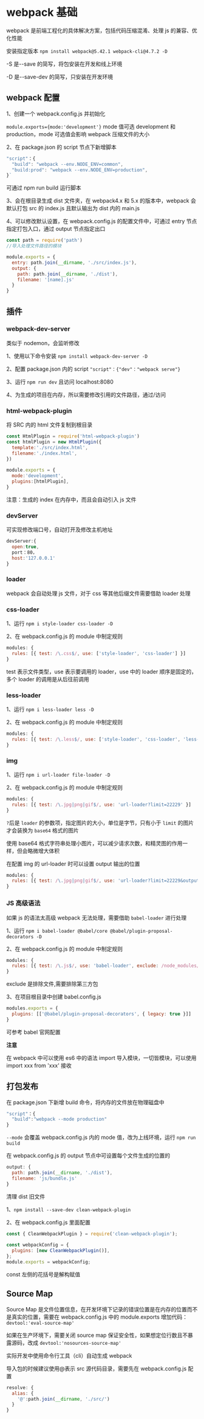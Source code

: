 # webpack 基础

webpack 是前端工程化的具体解决方案，包括代码压缩混淆、处理 js 的兼容、优化性能

安装指定版本 `npm install webpack@5.42.1 webpack-cli@4.7.2 -D`

-S 是--save 的简写，将包安装在开发和线上环境

-D 是--save-dev 的简写，只安装在开发环境

## webpack 配置

1、创建一个 webpack.config.js 并初始化

`module.exports={mode:'development'}`
mode 值可选 development 和 production，mode 可选值会影响 webpack 压缩文件的大小

2、在 package.json 的 script 节点下新增脚本

```js
"script"：{
  "build": "webpack --env.NODE_ENV=common",
  "build:prod": "webpack --env.NODE_ENV=production",
}`
```

可通过 npm run build 运行脚本

3、会在根目录生成 dist 文件夹，在 webpack4.x 和 5.x 的版本中，webpack 会默认打包 src 的 index.js 且默认输出为 dist 内的 main.js

4、可以修改默认设置，在 webpack.config.js 的配置文件中，可通过 entry 节点指定打包入口，通过 output 节点指定出口

```js
const path = require('path')
//导入处理文件路径的模块

module.exports = {
  entry: path.join(__dirname, './src/index.js'),
  output: {
    path: path.join(__dirname, './dist'),
    filename: '[name].js'
  }
}
```

## 插件

### webpack-dev-server

类似于 nodemon，会监听修改

1、使用以下命令安装 `npm install webpack-dev-server -D`

2、配置 package.json 内的 script `"script"：{"dev"："webpack serve"} `

3、运行 `npm run dev` 且访问 localhost:8080

4、为生成的项目在内存，所以需要修改引用的文件路径，通过/访问

### html-webpack-plugin

将 SRC 内的 html 文件复制到根目录

```js
const HtmlPlugin = require('html-webpack-plugin')
const htmlPlugin = new HtmlPlugin({
  template:'./src/index.html',
  filename:'./index.html',
})
​
module.exports = {
  mode:'development',
  plugins:[htmlPlugin],
}
```

注意：生成的 index 在内存中，而且会自动引入 js 文件

### devServer

可实现修改端口号，自动打开及修改主机地址

```js
devServer:{
  open:true,
  port：80，
  host:'127.0.0.1'
}
```

### loader

webpack 会自动处理 js 文件，对于 css 等其他后缀文件需要借助 loader 处理

### css-loader

1、运行 `npm i style-loader css-loader -D`

2、在 webpack.config.js 的 module 中制定规则

```js
modules: {
  rules: [{ test: /\.css$/, use: ['style-loader', 'css-loader'] }]
}
```

test 表示文件类型，use 表示要调用的 loader，use 中的 loader 顺序是固定的，多个 loader 的调用是从后往前调用

### less-loader

1、运行 `npm i less-loader less -D`

2、在 webpack.config.js 的 module 中制定规则

```js
modules: {
  rules: [{ test: /\.less$/, use: ['style-loader', 'css-loader', 'less-loader'] }]
}
```

### img

1、运行 `npm i url-loader file-loader -D`

2、在 webpack.config.js 的 module 中制定规则

```js
modules: {
  rules: [{ test: /\.jpg|png|gif$/, use: 'url-loader?limit=22229' }]
}
```

`?`后是 `loader` 的参数项，指定图片的大小，单位是字节，只有小于 `limit` 的图片才会装换为 `base64` 格式的图片

使用 base64 格式字符串处理小图片，可以减少请求次数，和精灵图的作用一样，但会略微增大体积

在配置 img 的 url-loader 时可以设置 output 输出的位置

```js
modules: {
  rules: [{ test: /\.jpg|png|gif$/, use: 'url-loader?limit=22229&outputPath=images' }]
}
```

### JS 高级语法

如果 js 的语法太高级 webpack 无法处理，需要借助 `babel-loader` 进行处理

1、运行 `npm i babel-loader @babel/core @babel/plugin-proposal-decorators -D`

2、在 webpack.config.js 的 module 中制定规则

```js
modules: {
  rules: [{ test: /\.js$/, use: 'babel-loader', exclude: /node_modules/ }]
}
```

exclude 是排除文件,需要排除第三方包

3、在项目根目录中创建 babel.config.js

```js
modules.exports = {
  plugins: [['@babel/plugin-proposal-decorators', { legacy: true }]]
}
```

可参考 babel 官网配置

**注意**

在 webpack 中可以使用 es6 中的语法 import 导入模块，一切皆模块，可以使用 import xxx from 'xxx' 接收

## 打包发布

在 package.json 下新增 build 命令，将内存的文件放在物理磁盘中

```js
"script"：{
  "build":"webpack --mode production"
}
```

`--mode` 会覆盖 webpack.config.js 内的 mode 值，改为上线环境，运行 `npm run build`

在 webpack.config.js 的 output 节点中可设置每个文件生成的位置的

```js
output: {
  path: path.join(__dirname, './dist'),
  filename: 'js/bundle.js'
}
```

清理 dist 旧文件

1、`npm install --save-dev clean-webpack-plugin`

2、在 webpack.config.js 里面配置

```js
const { CleanWebpackPlugin } = require('clean-webpack-plugin');
​
const webpackConfig = {
  plugins: [new CleanWebpackPlugin()],
};
module.exports = webpackConfig;
```

const 左侧的花括号是解构赋值

## Source Map

Source Map 是文件位置信息，在开发环境下记录的错误位置是在内存的位置而不是真实的位置，需要在 webpack.config.js 中的 module.exports 增加代码： `devtool:'eval-source-map'`

如果在生产环境下，需要关闭 source map 保证安全性，如果想定位行数且不暴露源码，改成 `devtool:'nosources-source-map'`

实际开发中使用命令行工具（cli）自动生成 webpack

导入包的时候建议使用@表示 src 源代码目录，需要先在 webpack.config.js 配置

```js
resolve: {
  alias: {
    '@':path.join(__dirname, './src/')
  }
}
```
